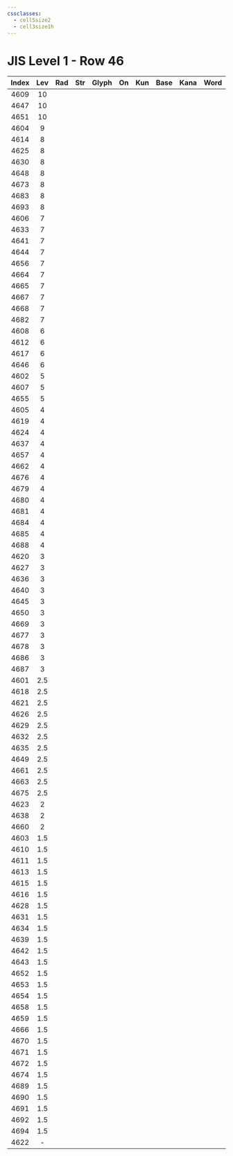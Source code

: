 ```yaml
---
cssclasses:
  - cell5size2
  - cell3size1h
---
```


# JIS Level 1 - Row 46

| Index | Lev | Rad | Str | Glyph | On  | Kun | Base | Kana | Word | Reading |
| :---: | :-: | :-: | :-: | :---: | :-: | :-: | :--- | :--- | :--- | :------ |
| 4609  | 10  |     |     |       |     |     |      |      |      |         |
| 4647  | 10  |     |     |       |     |     |      |      |      |         |
| 4651  | 10  |     |     |       |     |     |      |      |      |         |
| 4604  |  9  |     |     |       |     |     |      |      |      |         |
| 4614  |  8  |     |     |       |     |     |      |      |      |         |
| 4625  |  8  |     |     |       |     |     |      |      |      |         |
| 4630  |  8  |     |     |       |     |     |      |      |      |         |
| 4648  |  8  |     |     |       |     |     |      |      |      |         |
| 4673  |  8  |     |     |       |     |     |      |      |      |         |
| 4683  |  8  |     |     |       |     |     |      |      |      |         |
| 4693  |  8  |     |     |       |     |     |      |      |      |         |
| 4606  |  7  |     |     |       |     |     |      |      |      |         |
| 4633  |  7  |     |     |       |     |     |      |      |      |         |
| 4641  |  7  |     |     |       |     |     |      |      |      |         |
| 4644  |  7  |     |     |       |     |     |      |      |      |         |
| 4656  |  7  |     |     |       |     |     |      |      |      |         |
| 4664  |  7  |     |     |       |     |     |      |      |      |         |
| 4665  |  7  |     |     |       |     |     |      |      |      |         |
| 4667  |  7  |     |     |       |     |     |      |      |      |         |
| 4668  |  7  |     |     |       |     |     |      |      |      |         |
| 4682  |  7  |     |     |       |     |     |      |      |      |         |
| 4608  |  6  |     |     |       |     |     |      |      |      |         |
| 4612  |  6  |     |     |       |     |     |      |      |      |         |
| 4617  |  6  |     |     |       |     |     |      |      |      |         |
| 4646  |  6  |     |     |       |     |     |      |      |      |         |
| 4602  |  5  |     |     |       |     |     |      |      |      |         |
| 4607  |  5  |     |     |       |     |     |      |      |      |         |
| 4655  |  5  |     |     |       |     |     |      |      |      |         |
| 4605  |  4  |     |     |       |     |     |      |      |      |         |
| 4619  |  4  |     |     |       |     |     |      |      |      |         |
| 4624  |  4  |     |     |       |     |     |      |      |      |         |
| 4637  |  4  |     |     |       |     |     |      |      |      |         |
| 4657  |  4  |     |     |       |     |     |      |      |      |         |
| 4662  |  4  |     |     |       |     |     |      |      |      |         |
| 4676  |  4  |     |     |       |     |     |      |      |      |         |
| 4679  |  4  |     |     |       |     |     |      |      |      |         |
| 4680  |  4  |     |     |       |     |     |      |      |      |         |
| 4681  |  4  |     |     |       |     |     |      |      |      |         |
| 4684  |  4  |     |     |       |     |     |      |      |      |         |
| 4685  |  4  |     |     |       |     |     |      |      |      |         |
| 4688  |  4  |     |     |       |     |     |      |      |      |         |
| 4620  |  3  |     |     |       |     |     |      |      |      |         |
| 4627  |  3  |     |     |       |     |     |      |      |      |         |
| 4636  |  3  |     |     |       |     |     |      |      |      |         |
| 4640  |  3  |     |     |       |     |     |      |      |      |         |
| 4645  |  3  |     |     |       |     |     |      |      |      |         |
| 4650  |  3  |     |     |       |     |     |      |      |      |         |
| 4669  |  3  |     |     |       |     |     |      |      |      |         |
| 4677  |  3  |     |     |       |     |     |      |      |      |         |
| 4678  |  3  |     |     |       |     |     |      |      |      |         |
| 4686  |  3  |     |     |       |     |     |      |      |      |         |
| 4687  |  3  |     |     |       |     |     |      |      |      |         |
| 4601  | 2.5 |     |     |       |     |     |      |      |      |         |
| 4618  | 2.5 |     |     |       |     |     |      |      |      |         |
| 4621  | 2.5 |     |     |       |     |     |      |      |      |         |
| 4626  | 2.5 |     |     |       |     |     |      |      |      |         |
| 4629  | 2.5 |     |     |       |     |     |      |      |      |         |
| 4632  | 2.5 |     |     |       |     |     |      |      |      |         |
| 4635  | 2.5 |     |     |       |     |     |      |      |      |         |
| 4649  | 2.5 |     |     |       |     |     |      |      |      |         |
| 4661  | 2.5 |     |     |       |     |     |      |      |      |         |
| 4663  | 2.5 |     |     |       |     |     |      |      |      |         |
| 4675  | 2.5 |     |     |       |     |     |      |      |      |         |
| 4623  |  2  |     |     |       |     |     |      |      |      |         |
| 4638  |  2  |     |     |       |     |     |      |      |      |         |
| 4660  |  2  |     |     |       |     |     |      |      |      |         |
| 4603  | 1.5 |     |     |       |     |     |      |      |      |         |
| 4610  | 1.5 |     |     |       |     |     |      |      |      |         |
| 4611  | 1.5 |     |     |       |     |     |      |      |      |         |
| 4613  | 1.5 |     |     |       |     |     |      |      |      |         |
| 4615  | 1.5 |     |     |       |     |     |      |      |      |         |
| 4616  | 1.5 |     |     |       |     |     |      |      |      |         |
| 4628  | 1.5 |     |     |       |     |     |      |      |      |         |
| 4631  | 1.5 |     |     |       |     |     |      |      |      |         |
| 4634  | 1.5 |     |     |       |     |     |      |      |      |         |
| 4639  | 1.5 |     |     |       |     |     |      |      |      |         |
| 4642  | 1.5 |     |     |       |     |     |      |      |      |         |
| 4643  | 1.5 |     |     |       |     |     |      |      |      |         |
| 4652  | 1.5 |     |     |       |     |     |      |      |      |         |
| 4653  | 1.5 |     |     |       |     |     |      |      |      |         |
| 4654  | 1.5 |     |     |       |     |     |      |      |      |         |
| 4658  | 1.5 |     |     |       |     |     |      |      |      |         |
| 4659  | 1.5 |     |     |       |     |     |      |      |      |         |
| 4666  | 1.5 |     |     |       |     |     |      |      |      |         |
| 4670  | 1.5 |     |     |       |     |     |      |      |      |         |
| 4671  | 1.5 |     |     |       |     |     |      |      |      |         |
| 4672  | 1.5 |     |     |       |     |     |      |      |      |         |
| 4674  | 1.5 |     |     |       |     |     |      |      |      |         |
| 4689  | 1.5 |     |     |       |     |     |      |      |      |         |
| 4690  | 1.5 |     |     |       |     |     |      |      |      |         |
| 4691  | 1.5 |     |     |       |     |     |      |      |      |         |
| 4692  | 1.5 |     |     |       |     |     |      |      |      |         |
| 4694  | 1.5 |     |     |       |     |     |      |      |      |         |
| 4622  |  -  |     |     |       |     |     |      |      |      |         |
